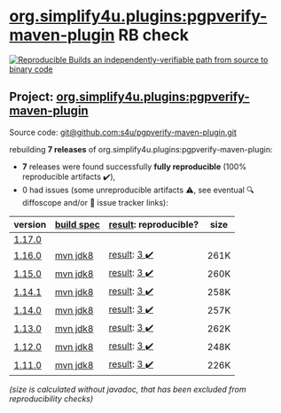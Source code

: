 [org.simplify4u.plugins:pgpverify-maven-plugin](https://search.maven.org/artifact/org.simplify4u.plugins/pgpverify-maven-plugin/) RB check
=======

[![Reproducible Builds](https://reproducible-builds.org/images/logos/rb.svg) an independently-verifiable path from source to binary code](https://reproducible-builds.org/)

## Project: [org.simplify4u.plugins:pgpverify-maven-plugin](https://search.maven.org/artifact/org.simplify4u.plugins/pgpverify-maven-plugin/)

Source code: [git@github.com:s4u/pgpverify-maven-plugin.git](git@github.com:s4u/pgpverify-maven-plugin.git)

rebuilding **7 releases** of org.simplify4u.plugins:pgpverify-maven-plugin:
- **7** releases were found successfully **fully reproducible** (100% reproducible artifacts :heavy_check_mark:),
- 0 had issues (some unreproducible artifacts :warning:, see eventual :mag: diffoscope and/or :memo: issue tracker links):

| version | [build spec](/BUILDSPEC.md) | [result](https://reproducible-builds.org/docs/jvm/): reproducible? | size |
| -- | --------- | ------ | -- |
| [1.17.0](https://search.maven.org/artifact/org.simplify4u.plugins/pgpverify-maven-plugin/1.17.0/pom) | | | |
| [1.16.0](https://search.maven.org/artifact/org.simplify4u.plugins/pgpverify-maven-plugin/1.16.0/pom) | [mvn jdk8](pgpverify-maven-plugin-1.16.0.buildspec) | [result](pgpverify-maven-plugin-1.16.0.buildinfo): [3 :heavy_check_mark: ](pgpverify-maven-plugin-1.16.0.buildcompare) | 261K |
| [1.15.0](https://search.maven.org/artifact/org.simplify4u.plugins/pgpverify-maven-plugin/1.15.0/pom) | [mvn jdk8](pgpverify-maven-plugin-1.15.0.buildspec) | [result](pgpverify-maven-plugin-1.15.0.buildinfo): [3 :heavy_check_mark: ](pgpverify-maven-plugin-1.15.0.buildcompare) | 260K |
| [1.14.1](https://search.maven.org/artifact/org.simplify4u.plugins/pgpverify-maven-plugin/1.14.1/pom) | [mvn jdk8](pgpverify-maven-plugin-1.14.1.buildspec) | [result](pgpverify-maven-plugin-1.14.1.buildinfo): [3 :heavy_check_mark: ](pgpverify-maven-plugin-1.14.1.buildcompare) | 258K |
| [1.14.0](https://search.maven.org/artifact/org.simplify4u.plugins/pgpverify-maven-plugin/1.14.0/pom) | [mvn jdk8](pgpverify-maven-plugin-1.14.0.buildspec) | [result](pgpverify-maven-plugin-1.14.0.buildinfo): [3 :heavy_check_mark: ](pgpverify-maven-plugin-1.14.0.buildcompare) | 257K |
| [1.13.0](https://search.maven.org/artifact/org.simplify4u.plugins/pgpverify-maven-plugin/1.13.0/pom) | [mvn jdk8](pgpverify-maven-plugin-1.13.0.buildspec) | [result](pgpverify-maven-plugin-1.13.0.buildinfo): [3 :heavy_check_mark: ](pgpverify-maven-plugin-1.13.0.buildcompare) | 262K |
| [1.12.0](https://search.maven.org/artifact/org.simplify4u.plugins/pgpverify-maven-plugin/1.12.0/pom) | [mvn jdk8](pgpverify-maven-plugin-1.12.0.buildspec) | [result](pgpverify-maven-plugin-1.12.0.buildinfo): [3 :heavy_check_mark: ](pgpverify-maven-plugin-1.12.0.buildcompare) | 248K |
| [1.11.0](https://search.maven.org/artifact/org.simplify4u.plugins/pgpverify-maven-plugin/1.11.0/pom) | [mvn jdk8](pgpverify-maven-plugin-1.11.0.buildspec) | [result](pgpverify-maven-plugin-1.11.0.buildinfo): [3 :heavy_check_mark: ](pgpverify-maven-plugin-1.11.0.buildcompare) | 226K |

<i>(size is calculated without javadoc, that has been excluded from reproducibility checks)</i>
